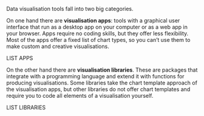 Data visualisation tools fall into two big categories.

On one hand there are **visualisation apps**: tools with a graphical user interface that run as a desktop app on your computer or as a web app in your browser. Apps require no coding skills, but they offer less flexibility. Most of the apps offer a fixed list of chart types, so you can’t use them to make custom and creative visualisations.

LIST APPS

On the other hand there are **visualisation libraries**. These are packages that integrate with a programming language and extend it with functions for producing visualisations. Some libraries take the chart template approach of the visualisation apps, but other libraries do not offer chart templates and require you to code all elements of a visualisation yourself.

LIST LIBRARIES